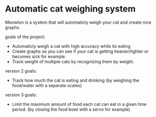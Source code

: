 # Automatic cat weighing system 

Meowton is a system that will automaticly weigh your cat and create nice graphs.

goals of the project:

* Automaticly weigh a cat with high accuracy while its eating
* Create graphs so you can see if your cat is getting heavier/lighter or becomes sick for example.
* Track weight of multiple cats by recognizing them by weight.

version 2 goals:
* Track how much the cat is eating and drinking (by weighing the food/water with a seperate scales)

version 3 goals:
* Limit the maximum amount of food each cat can eat in a given time period. (by closing the food bowl with a servo for example)
